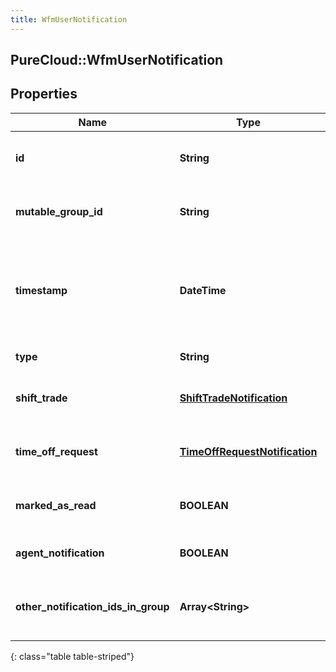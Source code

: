 ```yaml
---
title: WfmUserNotification
---
```

## PureCloud::WfmUserNotification

## Properties

|Name | Type | Description | Notes|
|------------ | ------------- | ------------- | -------------|
| **id** | **String** | The immutable globally unique identifier for the object. | |
| **mutable_group_id** | **String** | The group ID of the notification (mutable, may change  on update) | |
| **timestamp** | **DateTime** | The timestamp for this notification. Date time is represented as an ISO-8601 string. For example: yyyy-MM-ddTHH:mm:ss.SSSZ | [optional] |
| **type** | **String** | The type of this notification | [optional] |
| **shift_trade** | [**ShiftTradeNotification**](ShiftTradeNotification.html) | A shift trade notification.  Only set if type == ShiftTrade | [optional] |
| **time_off_request** | [**TimeOffRequestNotification**](TimeOffRequestNotification.html) | A time off request notification.  Only set if type == TimeOffRequest | [optional] |
| **marked_as_read** | **BOOLEAN** | Whether this notification has been marked \&quot;read\&quot; | |
| **agent_notification** | **BOOLEAN** | Whether this notification is for an agent | [optional] |
| **other_notification_ids_in_group** | **Array&lt;String&gt;** | Other notification IDs in group.  This field is only populated in real-time notifications | [optional] |
{: class="table table-striped"}


